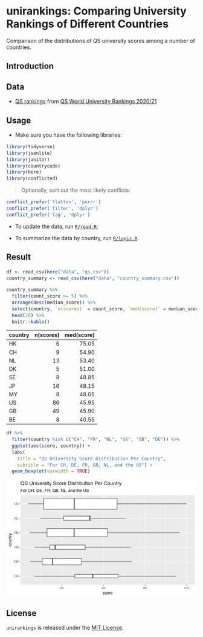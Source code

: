 
<!-- README.md is generated from README.Rmd. Please edit that file -->

# unirankings: Comparing University Rankings of Different Countries

<!-- badges: start -->

<!-- badges: end -->

Comparison of the distributions of QS university scores among a number
of countries.

## Introduction

## Data

  - [QS
    rankings](https://github.com/zambujo/unirankings/blob/master/data/qs.csv)
    from [QS World University
    Rankings 2020/21](http://www.topuniversities.com/university-rankings/world-university-rankings)

## Usage

  - Make sure you have the following libraries:

<!-- end list -->

``` r
library(tidyverse)
library(jsonlite)
library(janitor)
library(countrycode)
library(here)
library(conflicted)
```

> Optionally, sort out the most likely conflicts:

``` r
conflict_prefer('flatten', 'purrr')
conflict_prefer('filter', 'dplyr')
conflict_prefer('lag', 'dplyr')
```

  - To update the data, run [`R/read.R`](R/read.R);

  - To summarize the data by country, run [`R/logic.R`](R/logic.R).

## Result

``` r
df <- read_csv(here("data", "qs.csv"))
country_summary <- read_csv(here("data", "country_summary.csv"))
```

``` r
country_summary %>% 
  filter(count_score >= 5) %>% 
  arrange(desc(median_score)) %>%
  select(country, `n(scores)` = count_score, `med(score)` = median_score) %>%
  head(10) %>%
  knitr::kable()
```

| country | n(scores) | med(score) |
| :------ | --------: | ---------: |
| HK      |         6 |      75.05 |
| CH      |         9 |      54.90 |
| NL      |        13 |      53.40 |
| DK      |         5 |      51.00 |
| SE      |         8 |      48.85 |
| JP      |        16 |      48.15 |
| MY      |         8 |      48.05 |
| US      |        86 |      45.95 |
| GB      |        49 |      45.90 |
| BE      |         8 |      40.55 |

``` r
df %>% 
  filter(country %in% c("CH", "FR", "NL", "US", "GB", "DE")) %>%
  ggplot(aes(score, country)) +
  labs(
    title = "QS University Score Distribution Per Country",
    subtitle = "For CH, DE, FR, GB, NL, and the US") +
  geom_boxplot(varwidth = TRUE)
```

<img src="README_files/figure-gfm/boxplots-1.png" style="display: block; margin: auto;" />

## License

`unirankings` is released under the [MIT License](./LICENCE.md).
